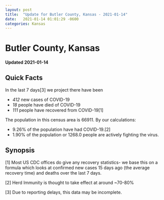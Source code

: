 ```yaml
---
layout: post
title:  "Update for Butler County, Kansas - 2021-01-14"
date:   2021-01-14 01:01:29 -0600
categories: Kansas
---
```


# Butler County, Kansas
#### Updated 2021-01-14

## Quick Facts

In the last 7 days[3] we project there have been
- *412* new cases of COVID-19
- *18* people have died of COVID-19
- *111* people have recovered from COVID-19[1]

The population in this census area is 66911. By our calculations:
- 9.26% of the population have had COVID-19.[2]
- 1.90% of the population or 1268.0 people are actively fighting the virus.

## Synopsis




[1] Most US CDC offices do give any recovery statistics- we base this on a formula which looks at confirmed new cases
15 days ago (the average recovery time) and deaths over the last 7 days.

[2] Herd Immunity is thought to take effect at around ~70-80%

[3] Due to reporting delays, this data may be incomplete.
 
    